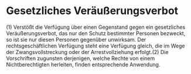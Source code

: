# Gesetzliches Veräußerungsverbot

(1) Verstößt die Verfügung über einen Gegenstand gegen ein gesetzliches Veräußerungsverbot, das nur den Schutz bestimmter Personen bezweckt, so ist sie nur diesen Personen gegenüber unwirksam. Der rechtsgeschäftlichen Verfügung steht eine Verfügung gleich, die im Wege der Zwangsvollstreckung oder der Arrestvollziehung erfolgt.(2) Die Vorschriften zugunsten derjenigen, welche Rechte von einem Nichtberechtigten herleiten, finden entsprechende Anwendung. 

